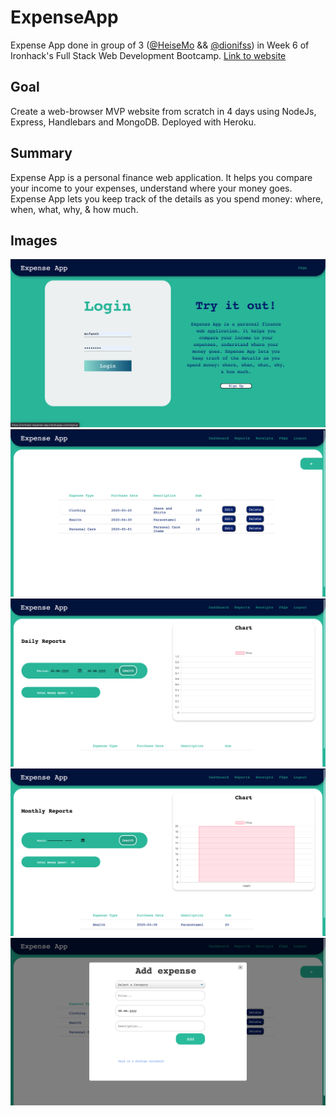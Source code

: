 # ExpenseApp

Expense App done in group of 3 ([@HeiseMo](https://github.com/HeisoMo) && [@dionifss](https://github.com/dionifss)) in Week 6 of Ironhack's Full Stack Web Development Bootcamp. [Link to website](https://ironhack-expense-app.herokuapp.com/ "Expense App")

## Goal

Create a web-browser MVP website from scratch in 4 days using NodeJs, Express, Handlebars and MongoDB. Deployed with Heroku.

## Summary

Expense App is a personal finance web application. It helps you compare your income to your expenses, understand where your money goes. Expense App lets you keep track of the details as you spend money: where, when, what, why, & how much.

## Images

<img src="./expenseApp/public/images/Screenshot 2020-06-15 at 14.44.22.png" alt="Homepage cover image">
<img src="./expenseApp/public/images/Screenshot 2020-06-15 at 14.44.49.png" alt="Dashboard image">
<img src="./expenseApp/public/images/Screenshot 2020-06-15 at 14.45.11.png" alt="Daily report image">
<img src="./expenseApp/public/images/Screenshot 2020-06-15 at 14.46.07.png" alt="Monthly report image">
<img src="./expenseApp/public/images/Screenshot 2020-06-15 at 14.46.51.png" alt="Add Expense pop up image">
